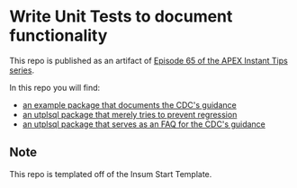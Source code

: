 # Write Unit Tests to document functionality


This repo is published as an artifact of [Episode 65 of the APEX Instant Tips series](https://www.youtube.com/watch?v=5mBNwYGU5Jk).

In this repo you will find:
- [an example package that documents the CDC's guidance](packages/cdc_guidance.pks)
- [an utplsql package that merely tries to prevent regression](packages/test_cdc_guidance.pks)
- [an utplsql package that serves as an FAQ for the CDC's guidance](packages/ut_days_to_separate.pks)

## Note
This repo is templated off of the Insum Start Template.